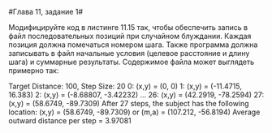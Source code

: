 #Глава 11, задание 1#

Модифицируйте код в листинге 11.15 так, чтобы обеспечить запись в файл последовательных позиций при случайном блуждании. Каждая позиция должна помечаться номером шага. Также программа должна записывать в файл начальные условия (целевое расстояние и длину шага) и суммарные результаты. Содержимое файла может выглядеть примерно так:

Target Distance: 100, Step Size: 20 
0: (x,y) = (0, 0) 
1: (x,y) = (-11.4715, 16.383) 
2: (x,y) = (-8.68807, -3.42232)
...
26: (x,y) = (42.2919, -78.2594) 
27: (x,y) = (58.6749, -89.7309) 
After 27 steps, the subject has the following location: 
(х,у) = (58.6749, -89.7309)
or 
(m,a) = (107.212, -56.8194)
Average outward distance per step = 3.97081
